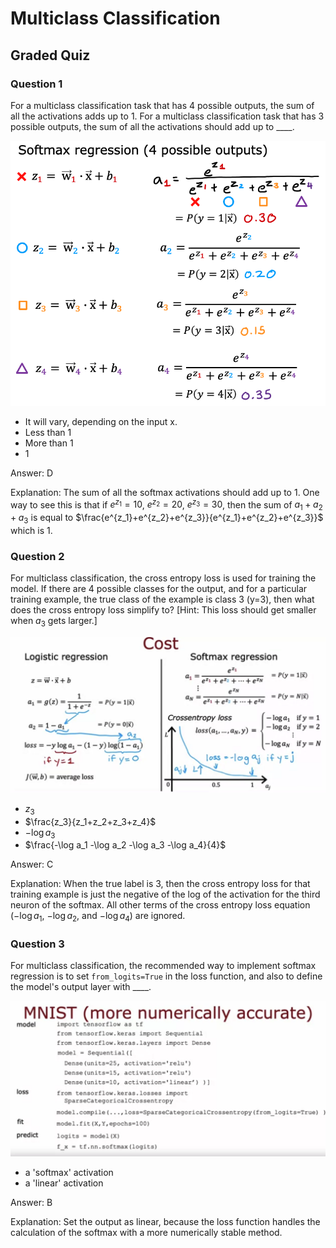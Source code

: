 # Multiclass Classification

## Graded Quiz

### Question 1

For a multiclass classification task that has 4 possible outputs, the sum of all the activations adds up to 1. For a multiclass classification task that has 3 possible outputs, the sum of all the activations should add up to ____.

![SoftmaxActivation](./images/C2_W2_Q3_SoftmaxActivation.png)

- It will vary, depending on the input x.
- Less than 1
- More than 1
- 1

Answer: D

Explanation: The sum of all the softmax activations should add up to 1. One way to see this is that if $e^{z_1}=10$, $e^{z_2}=20$, $e^{z_3}=30$, then the sum of $a_1+a_2+a_3$ is equal to $\frac{e^{z_1}+e^{z_2}+e^{z_3}}{e^{z_1}+e^{z_2}+e^{z_3}}$ which is 1.

### Question 2

For multiclass classification, the cross entropy loss is used for training the model. If there are 4 possible classes for the output, and for a particular training example, the true class of the example is class 3 (y=3), then what does the cross entropy loss simplify to? [Hint: This loss should get smaller when $a_3$ gets larger.]

![CrossEntropy](./images/C2_W2_Q3_CrossEntropy.png)

- $z_3$
- $\frac{z_3}{z_1+z_2+z_3+z_4}$
- $-\log a_3$
- $\frac{-\log a_1 -\log a_2 -\log a_3 -\log a_4}{4}$

​Answer: C

Explanation: When the true label is 3, then the cross entropy loss for that training example is just the negative of the log of the activation for the third neuron of the softmax. All other terms of the cross entropy loss equation ($-\log a_1$, $-\log a_2$, and $-\log a_4$) are ignored.

### Question 3

For multiclass classification, the recommended way to implement softmax regression is to set `from_logits=True` in the loss function, and also to define the model's output layer with ____.

![NumericallyAccurate](./images/C2_W2_Q3_NumericallyAccurate.png)

- a 'softmax' activation
- a 'linear' activation

Answer: B

Explanation: Set the output as linear, because the loss function handles the calculation of the softmax with a more numerically stable method.
